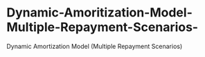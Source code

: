 # Dynamic-Amoritization-Model-Multiple-Repayment-Scenarios-
Dynamic Amortization Model (Multiple Repayment Scenarios) 

